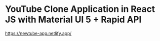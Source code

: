 # YouTube Clone Application in React JS with Material UI 5 + Rapid API

https://newtube-app.netlify.app/
